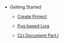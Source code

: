* Getting Started
  * [Create Project](getting-started)
  * [Pug based Lyra](pug)

  * [CLI Document Part.I](cli-part1)

